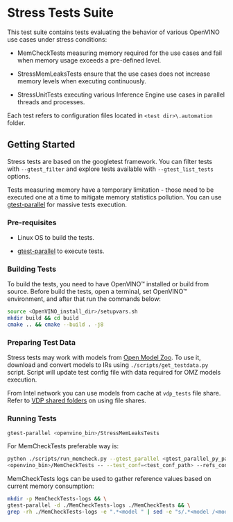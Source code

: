 # Stress Tests Suite

This test suite contains tests evaluating the behavior of various OpenVINO use
cases under stress conditions:

- MemCheckTests measuring memory required for the use cases and fail when memory
usage exceeds a pre-defined level.

- StressMemLeaksTests ensure that the use cases does not increase memory levels
when executing continuously.

- StressUnitTests executing various Inference Engine use cases in parallel
threads and processes.

Each test refers to configuration files located in `<test dir>\.automation`
folder. 

## Getting Started

Stress tests are based on the googletest framework. You can filter tests with
`--gtest_filter` and explore tests available with `--gtest_list_tests` options.

Tests measuring memory have a temporary limitation - those need to be executed
one at a time to mitigate memory statistics pollution. You can use
[gtest-parallel][gtest-parallel] for massive tests execution.

### Pre-requisites

- Linux OS to build the tests.

- [gtest-parallel][gtest-parallel] to execute tests.

### Building Tests

To build the tests, you need to have OpenVINO™ installed or build from source.
Before build the tests, open a terminal, set OpenVINO™ environment, and after that
run the commands below:
``` bash
source <OpenVINO_install_dir>/setupvars.sh
mkdir build && cd build
cmake .. && cmake --build . -j8
```

### Preparing Test Data

Stress tests may work with models from [Open Model Zoo][open_model_zoo]. To use it, 
download and convert models to IRs using `./scripts/get_testdata.py` script.
Script will update test config file with data required for OMZ models execution.

From Intel network you can use models from cache at `vdp_tests` file share.
Refer to [VDP shared folders][VDP-shared-folders] on using file shares.

### Running Tests

``` bash
gtest-parallel <openvino_bin>/StressMemLeaksTests
```

For MemCheckTests preferable way is:
``` bash
python ./scripts/run_memcheck.py --gtest_parallel <gtest_parallel_py_path> 
<openvino_bin>/MemCheckTests -- --test_conf=<test_conf_path> --refs_conf=<refs_conf_path>
``` 

MemCheckTests logs can be used to gather reference values based on current
memory consumption:

``` bash
mkdir -p MemCheckTests-logs && \
gtest-parallel -d ./MemCheckTests-logs ./MemCheckTests && \
grep -rh ./MemCheckTests-logs -e ".*<model " | sed -e "s/.*<model /<model /" | sort
```

[VDP-shared-folders]: https://wiki.ith.intel.com/display/DLSDK/VDP+shared+folders
[gtest-parallel]: https://github.com/google/gtest-parallel
[open_model_zoo]: https://github.com/openvinotoolkit/open_model_zoo